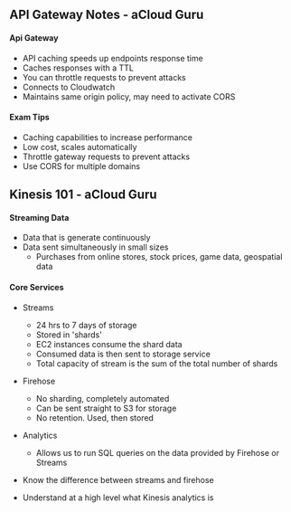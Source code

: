 ## API Gateway Notes - aCloud Guru

#### Api Gateway
  - API caching speeds up endpoints response time
  - Caches responses with a TTL
  - You can throttle requests to prevent attacks
  - Connects to Cloudwatch
  - Maintains same origin policy, may need to activate CORS

#### Exam Tips
  - Caching capabilities to increase performance
  - Low cost, scales automatically
  - Throttle gateway requests to prevent attacks
  - Use CORS for multiple domains

## Kinesis 101 - aCloud Guru

#### Streaming Data
  - Data that is generate continuously
  - Data sent simultaneously in small sizes
    - Purchases from online stores, stock prices, game data, geospatial data

#### Core Services
  - Streams
    - 24 hrs to 7 days of storage
    - Stored in 'shards'
    - EC2 instances consume the shard data
    - Consumed data is then sent to storage service
    - Total capacity of stream is the sum of the total number of shards
  - Firehose
    - No sharding, completely automated
    - Can be sent straight to S3 for storage
    - No retention. Used, then stored
  - Analytics
    - Allows us to run SQL queries on the data provided by Firehose or Streams

  - Know the difference between streams and firehose
  - Understand at a high level what Kinesis analytics is
